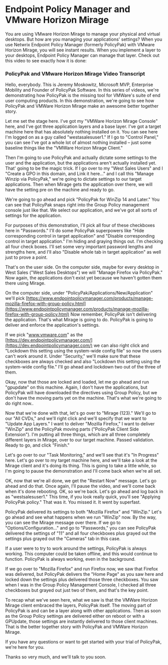 # Endpoint Policy Manager and VMware Horizon Mirage

You are using VMware Horizon Mirage to manage your physical and virtual desktops. But how are you
managing your applications' settings? When you use Netwrix Endpoint Policy Manager (formerly
PolicyPak) with VMware Horizon Mirage, you will see instant results. When you implement a layer to
your desktops, Endpoint Policy Manager can manage that layer. Check out this video to see exactly
how it is done:

### PolicyPak and VMware Horizon Mirage Video Transcript

Hello, everybody. This is Jeremy Moskowitz, Microsoft MVP, Enterprise Mobility and Founder of
PolicyPak Software. In this series of videos, we're demonstrating how PolicyPak is the missing tool
for VMWare's suite of end user computing products. In this demonstration, we're going to see how
PolicyPak and VMWare Horizon Mirage make an awesome better together story.

Let me set the stage here. I've got my "VMWare Horizon Mirage Console" here, and I've got three
application layers and a base layer. I've got a target machine here that has absolutely nothing
installed on it. You can see here I'm logged on as a guy called "westasalesuser1." If I go to
"Control Panel," you can see I've got a whole lot of almost nothing installed – just some baseline
things like the "VMWare Horizon Mirage Client."

Then I'm going to use PolicyPak and actually dictate some settings to the user and the application,
but the applications aren't actually installed yet. That' going to be the magic trick. If I go over
to my "West Sales Users" and I "Create a GPO in this domain, and Link it here…" and I call this
"Manage Winzip via PolicyPak," we're going to dictate settings to our target applications. Then when
Mirage gets the application over there, we will have the setting pre on the machine and ready to go.

We're going to go ahead and pick "PolicyPak for WinZip 14 and Later." You can see that PolicyPak
snaps right into the Group Policy management console just like that. We select our application, and
we've got all sorts of settings for the application.

For purposes of this demonstration, I'll pick all four of these checkboxes here in "Passwords." I'll
do some PolicyPak superpowers like "Hide corresponding control in target application" and "Disable
corresponding control in target application." I'm hiding and graying things out. I'm checking all
four check boxes. I'll set some very important password lengths and strengths here, and I'll also
"Disable whole tab in target application" as well just to prove a point.

That's on the user side. On the computer side, maybe for every desktop in West Sales ("West Sales
Desktops") we will "Manage Firefox via PolicyPak." Now again, the applications don't exist yet
because we haven't gotten them there using Mirage.

On the computer side, under "PolicyPak/Applications/New/Application" we'll pick
[https://www.endpointpolicymanager.com/products/manage-mozilla-firefox-with-group-policy.html](https://www.endpointpolicymanager.com/products/manage-mozilla-firefox-with-group-policy.html)
Now remember, PolicyPak isn't delivering the application. That's what Mirage is going to do.
PolicyPak is going to deliver and enforce the application's settings.

If we pick "www.vmware.com" as the [https://dev.endpointpolicymanager.com/](https://dev.endpointpolicymanager.com/) we can
also right click and "Lockdown this setting using the system-wide config file" so now the users
can't work around it. Under "Security," we'll make sure that these checkboxes are always checked and
also "Lockdown this setting using the system-wide config file." I'll go ahead and lockdown two out
of the three of them.

Okay, now that those are locked and loaded, let me go ahead and run "gpupdate" on this machine.
Again, I don't have the applications, but PolicyPak will have downloaded the directives using Group
Policy, but we don't have the moving parts yet on the machine. That's what we're going to do right
now..

Now that we're done with that, let's go over to "Mirage (123)." We'll go to our "All CVDs," and
we'll right click and we'll specify that we want to "Update App Layers." I want to deliver "Mozilla
Firefox," I want to deliver "WinZip" and the PolicyPak moving parts ("PolicyPak Client Side
Extension"). I'm putting all three things, which are all three completely different layers in
Mirage, over to our target machine. Passed validation. Ready to go, and click "Finish."

Let's go over to our "Task Monitoring," and we'll see that it's "In Progress" here. Let's go over to
my target machine here, and we'll take a look at the Mirage client and it's doing its thing. This is
going to take a little while, so I'm going to pause the demonstration and I'll come back when we're
all set.

OK, now that we're all done, we get the "Restart Now" message. Let's go ahead and do that. Once
again, I'll pause the video, and we'll come back when it's done rebooting. OK, so we're back. Let's
go ahead and log back in as "westsalesuser1." This time, if you look really quick, you'll see
"Applying PolicyPak policy." That was it. You missed it. It went by superfast.

PolicyPak delivered its settings to both "Mozilla Firefox" and "WinZip." Let's go ahead and see what
happens when we run "WinZip" now. By the way, you can see the Mirage message over there. If we go to
"Options/Configuration…" and go to "Passwords," you can see PolicyPak delivered the settings of "11"
and all four checkboxes plus grayed out the settings plus grayed out the "Cameras" tab in this case.

If a user were to try to work around the settings, PolicyPak is always working. This computer could
be taken offline, and this would continue to function. PolicyPak is always working, even in the
background.

If we go over to "Mozilla Firefox" and run Firefox now, we saw that Firefox was delivered, but
PolicyPak delivers the "Home Page" as you saw here and locked down the settings plus delivered those
three checkboxes. You saw when I was in the Group Policy Management Console, I checked all three
checkboxes but grayed out just two of them, and that's the key point.

To recap what we've seen here, what we saw is that the VMWare Horizon Mirage client embraced the
layers, PolicyPak itself. The moving part of PolicyPak is and can be a layer along with other
applications. Then as soon as the Group Policy settings are delivered either on reboot or with a
GPUpdate, those settings are instantly delivered to those client machines. That is the better
together story with PolicyPak and VMWare Horizon Mirage.

If you have any questions or want to get started with your trial of PolicyPak, we're here for you.

Thanks so very much, and we'll talk to you soon.

